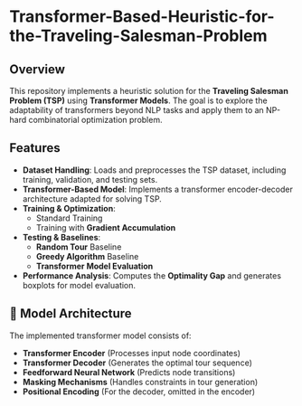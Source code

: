 # Transformer-Based-Heuristic-for-the-Traveling-Salesman-Problem

## Overview
This repository implements a heuristic solution for the **Traveling Salesman Problem (TSP)** using **Transformer Models**. The goal is to explore the adaptability of transformers beyond NLP tasks and apply them to an NP-hard combinatorial optimization problem.

## Features

- **Dataset Handling**: Loads and preprocesses the TSP dataset, including training, validation, and testing sets.
- **Transformer-Based Model**: Implements a transformer encoder-decoder architecture adapted for solving TSP.
- **Training & Optimization**:
  - Standard Training
  - Training with **Gradient Accumulation**
- **Testing & Baselines**:
  - **Random Tour** Baseline
  - **Greedy Algorithm** Baseline
  - **Transformer Model Evaluation**
- **Performance Analysis**: Computes the **Optimality Gap** and generates boxplots for model evaluation.


## 📌 Model Architecture

The implemented transformer model consists of:

- **Transformer Encoder** (Processes input node coordinates)
- **Transformer Decoder** (Generates the optimal tour sequence)
- **Feedforward Neural Network** (Predicts node transitions)
- **Masking Mechanisms** (Handles constraints in tour generation)
- **Positional Encoding** (For the decoder, omitted in the encoder)



